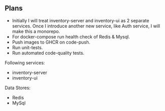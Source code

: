 Plans
-----
* Initially I will treat inventory-server and inventory-ui as 2 separate services. Once I introduce another new service, like Auth service, I will make this a monorepo.
* For docker-compose run health check of Redis & Mysql.
* Push images to GHCR on code-push.
* Run unit-tests.
* Run automated code-quality tests.

Following services:
* inventory-server
* inventory-ui

Data Stores: 
- Redis
- MySql

